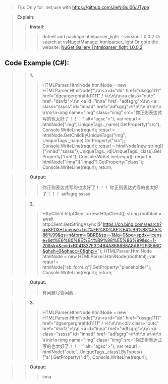 >Tip: Only for .net,use with https://github.com/JieNiGui06/JType

>**Explain:**
>>**Install:** 
>>>dotnet add package htmlparser_light --version 1.0.0.2
>>>Or search at vsNugetManage: htmlparser_light
>>>Or goto the website: [NuGet Gallery | htmlparser_light 1.0.0.2](https://www.nuget.org/packages/htmlparser_light)

>

## Code Example (C#):

>>**1.**
>>>HTMLParser.HtmlNode htmlNode = new HTMLParser.HtmlNode("\r\n<a id=\"dd\" href=\"dssgg1111\" href=\"dgeargerghrahfd1111\" / >\r\n<!--\r\n    \"\"\r\n-->\r\n<a class=\"outc\" href=\"dsvfz\">\r\n    <a id=\"inna\" href=\"adfsgrg\">\r\n    <a class=\"sssss\" id=\"innad\" href=\"adfsgrg\">\r\n\r\n    </a>\r\n\r\n    </a>\r\n</a>\r\n<img name=\"img\" class=\"iimg\" src=\"你正则表达式写的也太好了！！！\" alt=\"agsc\"></img>");
var requrl = htmlNode["img", UniqueTags._name].GetProperty("src");
Console.WriteLine(requrl);
requrl = htmlNode.GetChildByUniqueTags("img", UniqueTags._name).GetProperty("src");
Console.WriteLine(requrl);
requrl = htmlNode[new string[]{"innad","sssss"},UniqueTags._id|UniqueTags._class].GetProperty("href");
Console.WriteLine(requrl);
requrl = htmlNode["inna"]["innad"].GetProperty("class");
Console.WriteLine(requrl);
return;

>> **Output:** 
>>>你正则表达式写的也太好了！！！
>>>你正则表达式写的也太好了！！！
>>>adfsgrg
>>>sssss
>
>>**2.**
>>>HttpClient httpClient = new HttpClient();
string roothtml = await httpClient.GetStringAsync($"https://cn.bing.com/search?q=SPDX+License+List%E6%80%8E%E4%B9%88%E5%86%99&qs=n&form=QBRE&sp=-1&lq=0&pq=spdx+license+list%E6%80%8E%E4%B9%88%E5%86%99&sc=1-20&sk=&cvid=B041837E3D4B4A8686B8A8A6F2F3566C&ghsh=0&ghacc=0&ghpl=");
HTMLParser.HtmlNode htmlNode = new HTMLParser.HtmlNode(roothtml);
var requrl = htmlNode["sb_form_q"].GetProperty("placeholder");
Console.WriteLine(requrl);
return;

>>**Output:** 
>>>有问题尽管问我...

>>**3.**
>>>HTMLParser.HtmlNode htmlNode = new HTMLParser.HtmlNode("\r\n<a id=\"dd\" href=\"dssgg1111\" href=\"dgeargerghrahfd1111\" / >\r\n<!--\r\n    \"\"\r\n-->\r\n<div class=\"outc\" href=\"dsvfz\">\r\n    <a id=\"inna\" href=\"adfsgrg\">\r\n    <a class=\"sssss\" id=\"innad\" href=\"adfsgrg\">\r\n\r\n    </a>\r\n\r\n    </a>\r\n</div>\r\n<img name=\"img\" class=\"iimg\" src=\"你正则表达式写的也太好了！！！\" alt=\"agsc\"></img>");
var requrl = htmlNode["outc", UniqueTags._class].ByTypes()["a"].GetProperty("id");
Console.WriteLine(requrl);

>>**Output:**
>>>inna
